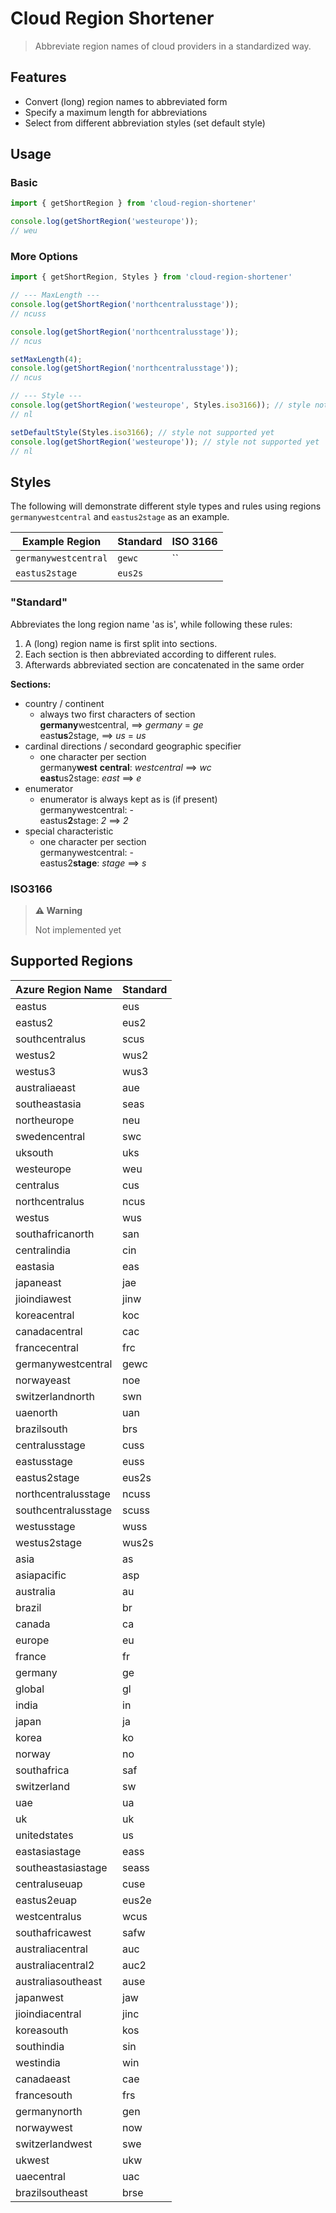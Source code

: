 # Cloud Region Shortener

> Abbreviate region names of cloud providers in a standardized way.

## Features
- Convert (long) region names to abbreviated form
- Specify a maximum length for abbreviations
- Select from different abbreviation styles (set default style)

## Usage
### Basic
```typescript
import { getShortRegion } from 'cloud-region-shortener'

console.log(getShortRegion('westeurope'));
// weu
```

### More Options
```typescript
import { getShortRegion, Styles } from 'cloud-region-shortener'

// --- MaxLength ---
console.log(getShortRegion('northcentralusstage')); 
// ncuss

console.log(getShortRegion('northcentralusstage')); 
// ncus

setMaxLength(4);
console.log(getShortRegion('northcentralusstage')); 
// ncus

// --- Style ---
console.log(getShortRegion('westeurope', Styles.iso3166)); // style not supported yet
// nl

setDefaultStyle(Styles.iso3166); // style not supported yet
console.log(getShortRegion('westeurope')); // style not supported yet
// nl
```


## Styles
The following will demonstrate different style types and rules using regions `germanywestcentral` and `eastus2stage` as an example.

| Example Region       | Standard | ISO 3166 |
| -------------------- | -------- | -------- |
| `germanywestcentral` | `gewc`   | ``       |
| `eastus2stage`       | `eus2s`  |          |

### "Standard"
Abbreviates the long region name 'as is', while following these rules:  

1. A (long) region name is first split into sections. 
2. Each section is then abbreviated according to different rules. 
3. Afterwards abbreviated section are concatenated in the same order

**Sections:**
- country / continent 
  - always two first characters of section  
    **germany**westcentral, ==> _germany_ = _ge_  
    east**us**2stage, ==> _us_ = _us_
- cardinal directions / secondard geographic specifier 
  - one character per section  
    germany**west** **central**: _westcentral_ ==> _wc_  
    **east**us2stage: _east_ ==> _e_  
- enumerator 
  - enumerator is always kept as is (if present)  
    germanywestcentral: -  
    eastus**2**stage: _2_ ==> _2_  
- special characteristic
  - one character per section  
    germanywestcentral: -  
    eastus2**stage**: _stage_ ==> _s_  


### ISO3166
> **⚠️ Warning**
>
> Not implemented yet

## Supported Regions
| Azure Region Name   | Standard |
| ------------------- | -------- |
| eastus              | eus      |
| eastus2             | eus2     |
| southcentralus      | scus     |
| westus2             | wus2     |
| westus3             | wus3     |
| australiaeast       | aue      |
| southeastasia       | seas     |
| northeurope         | neu      |
| swedencentral       | swc      |
| uksouth             | uks      |
| westeurope          | weu      |
| centralus           | cus      |
| northcentralus      | ncus     |
| westus              | wus      |
| southafricanorth    | san      |
| centralindia        | cin      |
| eastasia            | eas      |
| japaneast           | jae      |
| jioindiawest        | jinw     |
| koreacentral        | koc      |
| canadacentral       | cac      |
| francecentral       | frc      |
| germanywestcentral  | gewc     |
| norwayeast          | noe      |
| switzerlandnorth    | swn      |
| uaenorth            | uan      |
| brazilsouth         | brs      |
| centralusstage      | cuss     |
| eastusstage         | euss     |
| eastus2stage        | eus2s    |
| northcentralusstage | ncuss    |
| southcentralusstage | scuss    |
| westusstage         | wuss     |
| westus2stage        | wus2s    |
| asia                | as       |
| asiapacific         | asp      |
| australia           | au       |
| brazil              | br       |
| canada              | ca       |
| europe              | eu       |
| france              | fr       |
| germany             | ge       |
| global              | gl       |
| india               | in       |
| japan               | ja       |
| korea               | ko       |
| norway              | no       |
| southafrica         | saf      |
| switzerland         | sw       |
| uae                 | ua       |
| uk                  | uk       |
| unitedstates        | us       |
| eastasiastage       | eass     |
| southeastasiastage  | seass    |
| centraluseuap       | cuse     |
| eastus2euap         | eus2e    |
| westcentralus       | wcus     |
| southafricawest     | safw     |
| australiacentral    | auc      |
| australiacentral2   | auc2     |
| australiasoutheast  | ause     |
| japanwest           | jaw      |
| jioindiacentral     | jinc     |
| koreasouth          | kos      |
| southindia          | sin      |
| westindia           | win      |
| canadaeast          | cae      |
| francesouth         | frs      |
| germanynorth        | gen      |
| norwaywest          | now      |
| switzerlandwest     | swe      |
| ukwest              | ukw      |
| uaecentral          | uac      |
| brazilsoutheast     | brse     |
